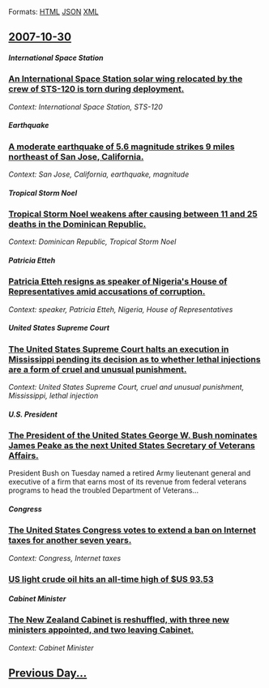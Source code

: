 
Formats: [HTML](2007/10/30/index.html)  [JSON](2007/10/30/index.json)  [XML](2007/10/30/index.xml)  

## [2007-10-30](/news/2007/10/30/index.md)

##### International Space Station
### [ An International Space Station solar wing relocated by the crew of STS-120 is torn during deployment. ](/news/2007/10/30/an-international-space-station-solar-wing-relocated-by-the-crew-of-sts-120-is-torn-during-deployment.md)
_Context: International Space Station, STS-120_

##### Earthquake
### [ A moderate earthquake of 5.6 magnitude strikes 9 miles northeast of San Jose, California. ](/news/2007/10/30/a-moderate-earthquake-of-5-6-magnitude-strikes-9-miles-northeast-of-san-jose-california.md)
_Context: San Jose, California, earthquake, magnitude_

##### Tropical Storm Noel
### [ Tropical Storm Noel weakens after causing between 11 and 25 deaths in the Dominican Republic. ](/news/2007/10/30/tropical-storm-noel-weakens-after-causing-between-11-and-25-deaths-in-the-dominican-republic.md)
_Context: Dominican Republic, Tropical Storm Noel_

##### Patricia Etteh
### [ Patricia Etteh resigns as speaker of Nigeria's House of Representatives amid accusations of corruption. ](/news/2007/10/30/patricia-etteh-resigns-as-speaker-of-nigeria-s-house-of-representatives-amid-accusations-of-corruption.md)
_Context: speaker, Patricia Etteh, Nigeria, House of Representatives_

##### United States Supreme Court
### [ The United States Supreme Court halts an execution in Mississippi pending its decision as to whether lethal injections are a form of cruel and unusual punishment. ](/news/2007/10/30/the-united-states-supreme-court-halts-an-execution-in-mississippi-pending-its-decision-as-to-whether-lethal-injections-are-a-form-of-cruel.md)
_Context: United States Supreme Court, cruel and unusual punishment, Mississippi, lethal injection_

##### U.S. President
### [ The President of the United States George W. Bush nominates James Peake as the next United States Secretary of Veterans Affairs. ](/news/2007/10/30/the-president-of-the-united-states-george-w-bush-nominates-james-peake-as-the-next-united-states-secretary-of-veterans-affairs.md)
President Bush on Tuesday named a retired Army lieutenant general and executive of a firm that earns most of its revenue from federal veterans programs to head the troubled Department of Veterans...

##### Congress
### [ The United States Congress votes to extend a ban on Internet taxes for another seven years. ](/news/2007/10/30/the-united-states-congress-votes-to-extend-a-ban-on-internet-taxes-for-another-seven-years.md)
_Context: Congress, Internet taxes_

##### 
### [ US light crude oil hits an all-time high of $US 93.53 ](/news/2007/10/30/us-light-crude-oil-hits-an-all-time-high-of-us-93-53.md)
##### Cabinet Minister
### [ The New Zealand Cabinet is reshuffled, with three new ministers appointed, and two leaving Cabinet. ](/news/2007/10/30/the-new-zealand-cabinet-is-reshuffled-with-three-new-ministers-appointed-and-two-leaving-cabinet.md)
_Context: Cabinet Minister_

## [Previous Day...](/news/2007/10/29/index.md)

